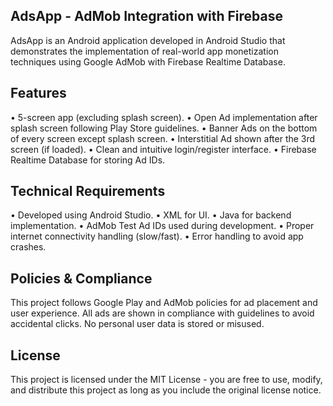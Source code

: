 ## AdsApp - AdMob Integration with Firebase
AdsApp is an Android application developed in Android Studio that demonstrates the implementation of real-world app monetization techniques using Google AdMob with Firebase Realtime Database.

## Features
•	5-screen app (excluding splash screen).
•	Open Ad implementation after splash screen following Play Store guidelines.
•	Banner Ads on the bottom of every screen except splash screen.
•	Interstitial Ad shown after the 3rd screen (if loaded).
•	Clean and intuitive login/register interface.
•	Firebase Realtime Database for storing Ad IDs.
## Technical Requirements
•	Developed using Android Studio.
•	XML for UI.
•	Java for backend implementation.
•	AdMob Test Ad IDs used during development.
•	Proper internet connectivity handling (slow/fast).
•	Error handling to avoid app crashes.




## Policies & Compliance
This project follows Google Play and AdMob policies for ad placement and user experience. All ads are shown in compliance with guidelines to avoid accidental clicks. No personal user data is stored or misused.
## License
This project is licensed under the MIT License - you are free to use, modify, and distribute this project as long as you include the original license notice.

